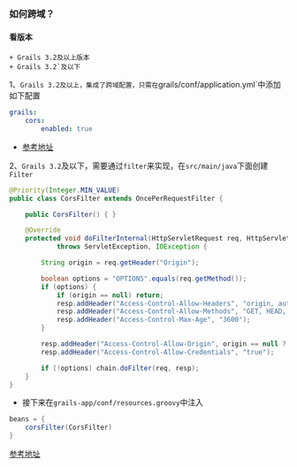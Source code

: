### 如何跨域？
#### 看版本
    + Grails 3.2及以上版本
    + Grails 3.2`及以下

1、`Grails 3.2及以上，集成了跨域配置，只需在`grails/conf/application.yml`中添加如下配置


```yaml
grails:
    cors:
        enabled: true
```
* [参考地址](http://docs.grails.org/snapshot/guide/single.html#cors)

2、`Grails 3.2`及以下，需要通过`filter`来实现，在`src/main/java`下面创建`Filter`


```java
@Priority(Integer.MIN_VALUE)
public class CorsFilter extends OncePerRequestFilter {

    public CorsFilter() { }

    @Override
    protected void doFilterInternal(HttpServletRequest req, HttpServletResponse resp, FilterChain chain)
            throws ServletException, IOException {

        String origin = req.getHeader("Origin");

        boolean options = "OPTIONS".equals(req.getMethod());
        if (options) {
            if (origin == null) return;
            resp.addHeader("Access-Control-Allow-Headers", "origin, authorization, accept, content-type, x-requested-with");
            resp.addHeader("Access-Control-Allow-Methods", "GET, HEAD, POST, PUT, DELETE, TRACE, OPTIONS");
            resp.addHeader("Access-Control-Max-Age", "3600");
        }

        resp.addHeader("Access-Control-Allow-Origin", origin == null ? "*" : origin);
        resp.addHeader("Access-Control-Allow-Credentials", "true");

        if (!options) chain.doFilter(req, resp);
    }
}
```
* 接下来在`grails-app/conf/resources.groovy`中注入

```groovy
beans = {
    corsFilter(CorsFilter)
}
```
[参考地址](https://github.com/davidtinker/grails-cors)


